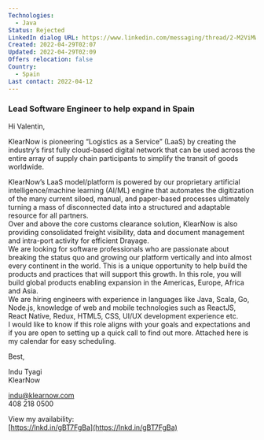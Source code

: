 ```yaml
---
Technologies:
  - Java
Status: Rejected
LinkedIn dialog URL: https://www.linkedin.com/messaging/thread/2-M2ViMWY2MDYtYTE3MC00YTk2LWE4NTAtYTZhNDdmMzNiMzYzXzAxMA==/
Created: 2022-04-29T02:07
Updated: 2022-04-29T02:09
Offers relocation: false
Country:
  - Spain
Last contact: 2022-04-12
---
```

### Lead Software Engineer to help expand in Spain

Hi Valentin,  
  
KlearNow is pioneering “Logistics as a Service” (LaaS) by creating the industry’s first fully cloud-based digital network that can be used across the entire array of supply chain participants to simplify the transit of goods worldwide.  
  
KlearNow’s LaaS model/platform is powered by our proprietary artificial intelligence/machine learning (AI/ML) engine that automates the digitization of the many current siloed, manual, and paper-based processes ultimately turning a mass of disconnected data into a structured and adaptable resource for all partners.  
Over and above the core customs clearance solution, KlearNow is also providing consolidated freight visibility, data and document management and intra-port activity for efficient Drayage.  
We are looking for software professionals who are passionate about breaking the status quo and growing our platform vertically and into almost every continent in the world. This is a unique opportunity to help build the products and practices that will support this growth. In this role, you will build global products enabling expansion in the Americas, Europe, Africa and Asia.  
We are hiring engineers with experience in languages like Java, Scala, Go, Node.js, knowledge of web and mobile technologies such as ReactJS, React Native, Redux, HTML5, CSS, UI/UX development experience etc.  
I would like to know if this role aligns with your goals and expectations and if you are open to setting up a quick call to find out more. Attached here is my calendar for easy scheduling.  
  
Best,  
  
Indu Tyagi  
KlearNow  
  
indu@klearnow.com  
408 218 0500  
  
View my availability:  
[https://lnkd.in/gBT7FgBa](https://lnkd.in/gBT7FgBa)